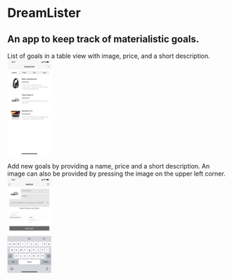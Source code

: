 # DreamLister
## An app to keep track of materialistic goals.

List of goals in a table view with image, price, and a short description.
<img src="readme_files/screenshot-1.png" width="100">


Add new goals by providing a name, price and a short description. An image can also be provided by pressing the image on the upper left corner.
<img src="readme_files/screenshot-2.png" width="100">